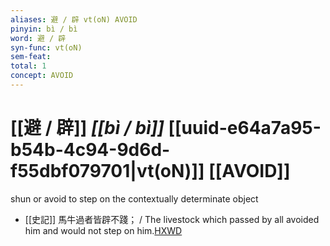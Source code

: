 ```yaml
---
aliases: 避 / 辟 vt(oN) AVOID
pinyin: bì / bì
word: 避 / 辟
syn-func: vt(oN)
sem-feat: 
total: 1
concept: AVOID 
---
```

# [[避 / 辟]] *[[bì / bì]]*  [[uuid-e64a7a95-b54b-4c94-9d6d-f55dbf079701|vt(oN)]] [[AVOID]]
shun or avoid to step on the contextually determinate object
 - [[史記]] 馬牛過者皆辟不踐； / The livestock which passed by all avoided him and would not step on him.[HXWD](https://hxwd.org/textview.html?location=KR2a0001_tls_004-103a.15)